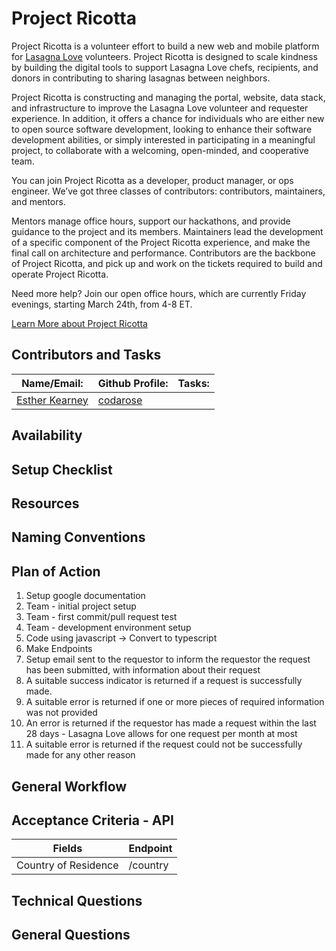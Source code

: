 # Project Ricotta

Project Ricotta is a volunteer effort to build a new web and mobile platform for [Lasagna Love](https://www.lasagnalove.org) volunteers. Project Ricotta is designed to scale kindness by building the digital tools to support Lasagna Love chefs, recipients, and donors in contributing to sharing lasagnas between neighbors.

Project Ricotta is constructing and managing the portal, website, data stack, and infrastructure to improve the Lasagna Love volunteer and requester experience. In addition, it offers a chance for individuals who are either new to open source software development, looking to enhance their software development abilities, or simply interested in participating in a meaningful project, to collaborate with a welcoming, open-minded, and cooperative team.

You can join Project Ricotta as a developer, product manager, or ops engineer. We’ve got three classes of contributors: contributors, maintainers, and mentors.

Mentors manage office hours, support our hackathons, and provide guidance to the project and its members. Maintainers lead the development of a specific component of the Project Ricotta experience, and make the final call on architecture and performance. Contributors are the backbone of Project Ricotta, and pick up and work on the tickets required to build and operate Project Ricotta.

Need more help? Join our open office hours, which are currently Friday evenings, starting March 24th, from 4-8 ET.

[Learn More about Project Ricotta](https://github.com/Lasagna-Love-Portal/project-ricotta)

## Contributors and Tasks

| Name/Email: | Github Profile: | Tasks: |
| ------------- | ------------- | ------------ |
| [Esther Kearney](estherrose046@gmail.com) | [codarose](https://github.com/codarose) |  | test

## Availability



## Setup Checklist



## Resources



## Naming Conventions



## Plan of Action

1. Setup google documentation
2. Team - initial project setup
3. Team - first commit/pull request test  
4. Team - development environment setup 
5. Code using javascript → Convert to typescript
6. Make Endpoints
7. Setup email sent to the requestor to inform the requestor the request has been submitted, with information about their request
8. A suitable success indicator is returned if a request is successfully made.
9. A suitable error is returned if one or more pieces of required information was not provided
10. An error is returned if the requestor has made a request within the last 28 days - Lasagna Love allows for one request per month at most
11. A suitable error is returned if the request could not be successfully made for any other reason

## General Workflow



## Acceptance Criteria - API

| Fields               | Endpoint  |
| ---------------------| --------- |
| Country of Residence | /country  |


## Technical Questions



## General Questions



